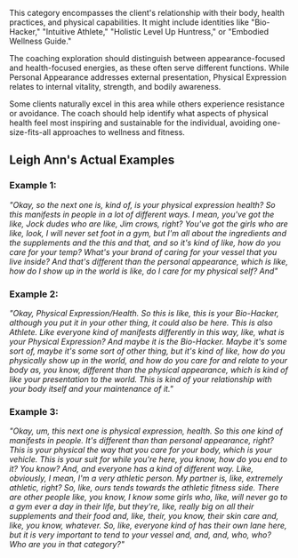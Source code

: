 This category encompasses the client's relationship with their body, health practices, and physical capabilities. It might include identities like "Bio-Hacker," "Intuitive Athlete," "Holistic Level Up Huntress," or "Embodied Wellness Guide."

The coaching exploration should distinguish between appearance-focused and health-focused energies, as these often serve different functions. While Personal Appearance addresses external presentation, Physical Expression relates to internal vitality, strength, and bodily awareness.

Some clients naturally excel in this area while others experience resistance or avoidance. The coach should help identify what aspects of physical health feel most inspiring and sustainable for the individual, avoiding one-size-fits-all approaches to wellness and fitness.

## Leigh Ann's Actual Examples

### Example 1:

_"Okay, so the next one is, kind of, is your physical expression health? So this manifests in people in a lot of different ways. I mean, you've got the like, Jock dudes who are like, Jim crows, right? You've got the girls who are like, look, I will never set foot in a gym, but I'm all about the ingredients and the supplements and the this and that, and so it's kind of like, how do you care for your temp? What's your brand of caring for your vessel that you live inside? And that's different than the personal appearance, which is like, how do I show up in the world is like, do I care for my physical self? And"_

### Example 2:

_"Okay, Physical Expression/Health. So this is like, this is your Bio-Hacker, although you put it in your other thing, it could also be here. This is also Athlete. Like everyone kind of manifests differently in this way, like, what is your Physical Expression? And maybe it is the Bio-Hacker. Maybe it's some sort of, maybe it's some sort of other thing, but it's kind of like, how do you physically show up in the world, and how do you care for and relate to your body as, you know, different than the physical appearance, which is kind of like your presentation to the world. This is kind of your relationship with your body itself and your maintenance of it."_

### Example 3:

_"Okay, um, this next one is physical expression, health. So this one kind of manifests in people. It's different than than personal appearance, right? This is your physical the way that you care for your body, which is your vehicle. This is your suit for while you're here, you know, how do you end to it? You know? And, and everyone has a kind of different way. Like, obviously, I mean, I'm a very athletic person. My partner is, like, extremely athletic, right? So, like, ours tends towards the athletic fitness side. There are other people like, you know, I know some girls who, like, will never go to a gym ever a day in their life, but they're, like, really big on all their supplements and their food and, like, their, you know, their skin care and, like, you know, whatever. So, like, everyone kind of has their own lane here, but it is very important to tend to your vessel and, and, and, who, who? Who are you in that category?"_
